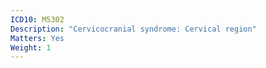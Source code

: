 ```yaml
---
ICD10: M5302
Description: "Cervicocranial syndrome: Cervical region"
Matters: Yes
Weight: 1
---
```


